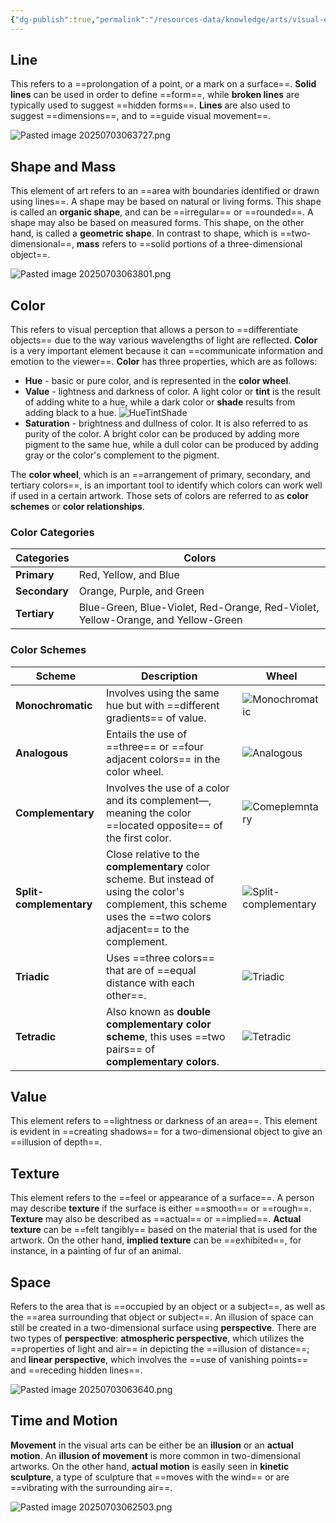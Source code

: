 ```yaml
---
{"dg-publish":true,"permalink":"/resources-data/knowledge/arts/visual-elements/"}
---
```


## Line
This refers to a ==prolongation of a point, or a mark on a surface==. **Solid lines** can be used in order to define ==form==, while **broken lines** are typically used to suggest ==hidden forms==. **Lines** are also used to suggest ==dimensions==, and to ==guide visual movement==.

![Pasted image 20250703063727.png](/img/user/References/Arts/Images/Pasted%20image%2020250703063727.png)

## Shape and Mass
This element of art refers to an ==area with boundaries identified or drawn using lines==. A shape may be based on natural or living forms. This shape is called an **organic shape**, and can be ==irregular== or ==rounded==. A shape may also be based on measured forms. This shape, on the other hand, is called a **geometric shape**. In contrast to shape, which is ==two-dimensional==, **mass** refers to ==solid portions of a three-dimensional object==.

![Pasted image 20250703063801.png](/img/user/References/Arts/Images/Pasted%20image%2020250703063801.png)

## Color
This refers to visual perception that allows a person to ==differentiate objects== due to the way various wavelengths of light are reflected. **Color** is a very important element because it can ==communicate information and emotion to the viewer==. **Color** has three properties, which are as follows:
* **Hue** - basic or pure color, and is represented in the **color wheel**.
* **Value** - lightness and darkness of color. A light color or **tint** is the result of adding white to a hue, while a dark color or **shade** results from adding black to a hue.
![HueTintShade](https://cdn.shopify.com/s/files/1/0734/5933/5401/files/tint_tone_shade.jpg?v=1747250381&width=1440)
* **Saturation** - brightness and dullness of color. It is also referred to as purity of the color. A bright color can be produced by adding more pigment to the same hue, while a dull color can be produced by adding gray or the color's complement to the pigment.

The **color wheel**, which is an ==arrangement of primary, secondary, and tertiary colors==, is an important tool to identify which colors can work well if used in a certain artwork. Those sets of colors are referred to as **color schemes** or **color relationships**. 

### Color Categories

| **Categories** | **Colors**                                                                       |
| -------------- | -------------------------------------------------------------------------------- |
| **Primary**    | Red, Yellow, and Blue                                                            |
| **Secondary**  | Orange, Purple, and Green                                                        |
| **Tertiary**   | Blue-Green, Blue-Violet, Red-Orange, Red-Violet, Yellow-Orange, and Yellow-Green |

### Color Schemes

| **Scheme**              | **Description**                                                                                                                                                    | **Wheel**                                                                                                      |
| ----------------------- | ------------------------------------------------------------------------------------------------------------------------------------------------------------------ | -------------------------------------------------------------------------------------------------------------- |
| **Monochromatic**       | Involves using the same hue but with ==different gradients== of value.                                                                                             | ![Monochromatic](https://libapps.s3.amazonaws.com/accounts/164556/images/monochromatic.png)                    |
| **Analogous**           | Entails the use of ==three== or ==four adjacent colors== in the color wheel.                                                                                       | ![Analogous](https://libapps.s3.amazonaws.com/accounts/164556/images/ANALOGOUS_COLORS.png)                     |
| **Complementary**       | Involves the use of a color and its complement—, meaning the color ==located opposite== of the first color.                                                        | ![Comeplemntary](https://libapps.s3.amazonaws.com/accounts/164556/images/Lib_complementarycolors.png)          |
| **Split-complementary** | Close relative to the **complementary** color scheme. But instead of using the color's complement, this scheme uses the ==two colors adjacent== to the complement. | ![Split-complementary](https://libapps.s3.amazonaws.com/accounts/164556/images/SPLIT_COMPLEMENTARY_COLORS.png) |
| **Triadic**             | Uses ==three colors== that are of ==equal distance with each other==.                                                                                              | ![Triadic](https://libapps.s3.amazonaws.com/accounts/164556/images/TRIADIC_COLORS.png)                         |
| **Tetradic**            | Also known as **double complementary color scheme**, this uses ==two pairs== of **complementary colors**.                                                          | ![Tetradic](https://libapps.s3.amazonaws.com/accounts/164556/images/TETRADIC_COLORS.png)                       |

## Value
This element refers to ==lightness or darkness of an area==. This element is evident in ==creating shadows== for a two-dimensional object to give an ==illusion of depth==.

## Texture
This element refers to the ==feel or appearance of a surface==. A person may describe **texture** if the surface is either ==smooth== or ==rough==. **Texture** may also be described as ==actual== or ==implied==. **Actual texture** can be ==felt tangibly== based on the material that is used for the artwork. On the other hand, **implied texture** can be ==exhibited==, for instance, in a painting of fur of an animal.

## Space
Refers to the area that is ==occupied by an object or a subject==, as well as the ==area surrounding that object or subject==. An illusion of space can still be created in a two-dimensional surface using **perspective**. There are two types of **perspective**: **atmospheric perspective**, which utilizes the ==properties of light and air== in depicting the ==illusion of distance==; and **linear perspective**, which involves the ==use of vanishing points== and ==receding hidden lines==.

![Pasted image 20250703063640.png](/img/user/References/Arts/Images/Pasted%20image%2020250703063640.png)

## Time and Motion
**Movement** in the visual arts can be either be an **illusion** or an **actual motion**. An **illusion of movement** is more common in two-dimensional artworks. On the other hand, **actual motion** is easily seen in **kinetic sculpture**, a type of sculpture that ==moves with the wind== or are ==vibrating with the surrounding air==.

![Pasted image 20250703062503.png](/img/user/References/Arts/Images/Pasted%20image%2020250703062503.png)